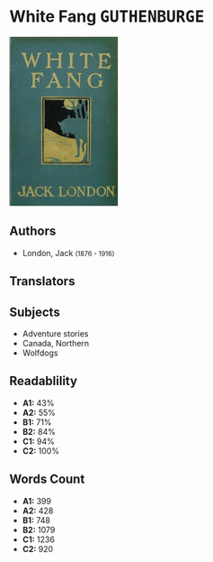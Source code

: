 # White Fang <kbd>GUTHENBURGE</kbd>

![](./cover.medium.jpg "")

## Authors


 - London, Jack <small>(1876 - 1916)</small>

## Translators



## Subjects


 - Adventure stories
 - Canada, Northern
 - Wolfdogs

## Readablility


 - **A1:** 43%
 - **A2:** 55%
 - **B1:** 71%
 - **B2:** 84%
 - **C1:** 94%
 - **C2:** 100%

## Words Count


 - **A1:** 399
 - **A2:** 428
 - **B1:** 748
 - **B2:** 1079
 - **C1:** 1236
 - **C2:** 920
